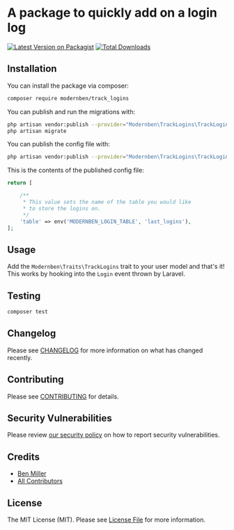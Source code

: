 # A package to quickly add on a login log

[![Latest Version on Packagist](https://img.shields.io/packagist/v/modernben/track_logins.svg?style=flat-square)](https://packagist.org/packages/modernben/track_logins)
[![Total Downloads](https://img.shields.io/packagist/dt/modernben/track_logins.svg?style=flat-square)](https://packagist.org/packages/modernben/track_logins)

## Installation

You can install the package via composer:

```bash
composer require modernben/track_logins
```

You can publish and run the migrations with:

```bash
php artisan vendor:publish --provider="Modernben\TrackLogins\TrackLoginsServiceProvider" --tag="track_logins-migrations"
php artisan migrate
```

You can publish the config file with:
```bash
php artisan vendor:publish --provider="Modernben\TrackLogins\TrackLoginsServiceProvider" --tag="track_logins-config"
```

This is the contents of the published config file:

```php
return [

    /**
     * This value sets the name of the table you would like
     * to store the logins on.
     */
    'table' => env('MODERNBEN_LOGIN_TABLE', 'last_logins'),
];
```

## Usage

Add the `Modernben\Traits\TrackLogins` trait to your user model and that's it!
This works by hooking into the `Login` event thrown by Laravel.

## Testing

```bash
composer test
```

## Changelog

Please see [CHANGELOG](CHANGELOG.md) for more information on what has changed recently.

## Contributing

Please see [CONTRIBUTING](.github/CONTRIBUTING.md) for details.

## Security Vulnerabilities

Please review [our security policy](../../security/policy) on how to report security vulnerabilities.

## Credits

- [Ben Miller](https://github.com/modernben)
- [All Contributors](../../contributors)

## License

The MIT License (MIT). Please see [License File](LICENSE.md) for more information.
